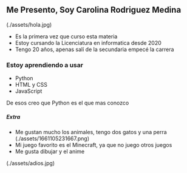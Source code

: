 ## Me Presento, Soy Carolina Rodriguez Medina

(./assets/hola.jpg)

* Es la primera vez que curso esta materia
* Estoy cursando la Licenciatura en informatica desde 2020
* Tengo 20 años, apenas salí de la secundaria empecé la carrera

### Estoy aprendiendo a usar

* Python
* HTML y CSS
* JavaScript

De esos creo que Python es el que mas conozco

##### Extra
* Me gustan mucho los animales, tengo dos gatos y una perra
(./assets/1661105231667.png)
* Mi juego favorito es el Minecraft, ya que no juego otros juegos 
* Me gusta dibujar y el anime 

(./assets/adios.jpg)